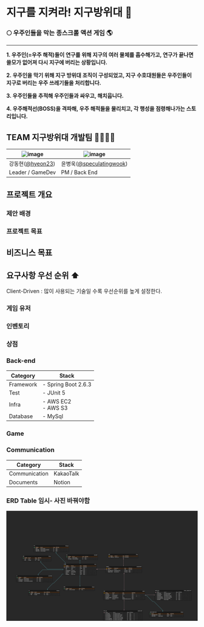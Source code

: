 # 지구를 지켜라! 지구방위대 🔫
### 🌕 우주인들을 막는 종스크롤 액션 게임 🌎

-----------------
**1. 우주인(=우주 해적)들이 연구를 위해 지구의 여러 물체를 흡수해가고, 연구가 끝나면 쓸모가 없어져 다시 지구에 버리는 상황입니다.**

**2. 우주인을 막기 위해 지구 방위대 조직이 구성되었고, 지구 수호대원들은 우주인들이 지구로 버리는 우주 쓰레기들을 처리합니다.**

**3. 우주인들을 추적해 우주인들과 싸우고, 해치웁니다.**

**4. 우주해적선(BOSS)을 격파해, 우주 해적들을 물리치고, 각 행성을 점령해나가는 스토리입니다.**

## TEAM 지구방위대 개발팀 👨‍👨‍👧‍👦
| ![image]() | ![image]()                                                  |
|-----------------------------------------------------------------------------------------------------------------|-------------------------------------------------------------|
| 강동현([@hyeon23](https://github.com/hyeon23))                                                                 | 윤병욱([@speculatingwook](https://github.com/speculatingwook)) |
| Leader / GameDev                                                                                                | PM / Back End                                               |

## 프로젝트 개요


### 제안 배경


### 프로젝트 목표


## 비즈니스 목표


## 요구사항 우선 순위 ⬆️
Client-Driven : 많이 사용되는 기술일 수록 우선순위를 높게 설정한다.

### 게임 유저


### 인벤토리



### 상점

### Back-end

| Category  | Stack                               |
| --------- |-------------------------------------|
| Framework | - Spring Boot 2.6.3                 |
| Test      | - JUnit 5                           |
| Infra     | - AWS EC2 <br> - AWS S3 |
| Database  | - MySql           |

### Game

### Communication

| Category          | Stack     |
|-------------------|-----------|
| Communication     | KakaoTalk |
| Documents         | Notion    |

### ERD Table 임시- 사진 바꿔야함
![](img/지구방위대_erd.png)